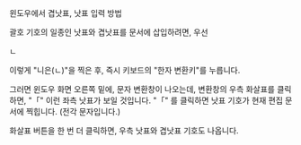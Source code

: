 윈도우에서 겹낫표, 낫표 입력 방법

괄호 기호의 일종인 낫표와 겹낫표를 문서에 삽입하려면, 우선

ㄴ

이렇게 "니은(ㄴ)"을 찍은 후, 즉시 키보드의 "한자 변환키"를 누릅니다.

그러면 윈도우 화면 오른쪽 밑에, 문자 변환창이 나오는데, 변환창의 우측 화살표를 클릭하면, "「" 이런 좌측 낫표가 보일 것입니다. "「" 를 클릭하면 낫표 기호가 현재 편집 문서에 찍힙니다. (전각 문자입니다.)

화살표 버튼을 한 번 더 클릭하면, 우측 낫표와 겹낫표 기호도 나옵니다.
